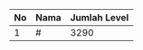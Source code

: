 | No | Nama            | Jumlah Level |
|----|-----------------|--------------|
| 1  | #    |    3290        |
